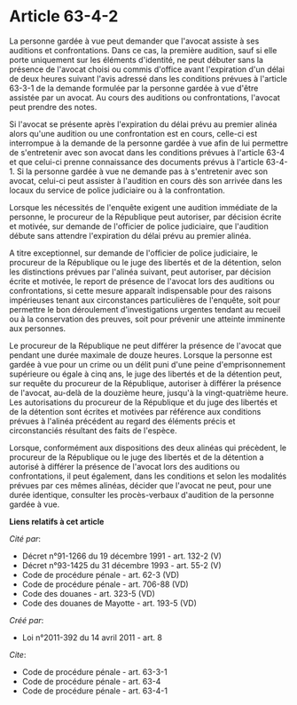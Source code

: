 # Article 63-4-2

La personne gardée à vue peut demander que l'avocat assiste à ses auditions et confrontations. Dans ce cas, la première
audition, sauf si elle porte uniquement sur les éléments d'identité, ne peut débuter sans la présence de l'avocat choisi ou
commis d'office avant l'expiration d'un délai de deux heures suivant l'avis adressé dans les conditions prévues à l'article
63-3-1 de la demande formulée par la personne gardée à vue d'être assistée par un avocat. Au cours des auditions ou
confrontations, l'avocat peut prendre des notes. 

Si l'avocat se présente après l'expiration du délai prévu au premier alinéa alors qu'une audition ou une confrontation est en
cours, celle-ci est interrompue à la demande de la personne gardée à vue afin de lui permettre de s'entretenir avec son
avocat dans les conditions prévues à l'article 63-4 et que celui-ci prenne connaissance des documents prévus à l'article
63-4-1. Si la personne gardée à vue ne demande pas à s'entretenir avec son avocat, celui-ci peut assister à l'audition en
cours dès son arrivée dans les locaux du service de police judiciaire ou à la confrontation. 

Lorsque les nécessités de l'enquête exigent une audition immédiate de la personne, le procureur de la République peut
autoriser, par décision écrite et motivée, sur demande de l'officier de police judiciaire, que l'audition débute sans
attendre l'expiration du délai prévu au premier alinéa. 

A titre exceptionnel, sur demande de l'officier de police judiciaire, le procureur de la République ou le juge des libertés
et de la détention, selon les distinctions prévues par l'alinéa suivant, peut autoriser, par décision écrite et motivée, le
report de présence de l'avocat lors des auditions ou confrontations, si cette mesure apparaît indispensable pour des raisons
impérieuses tenant aux circonstances particulières de l'enquête, soit pour permettre le bon déroulement d'investigations
urgentes tendant au recueil ou à la conservation des preuves, soit pour prévenir une atteinte imminente aux personnes. 

Le procureur de la République ne peut différer la présence de l'avocat que pendant une durée maximale de douze heures.
Lorsque la personne est gardée à vue pour un crime ou un délit puni d'une peine d'emprisonnement supérieure ou égale à cinq
ans, le juge des libertés et de la détention peut, sur requête du procureur de la République, autoriser à différer la
présence de l'avocat, au-delà de la douzième heure, jusqu'à la vingt-quatrième heure. Les autorisations du procureur de la
République et du juge des libertés et de la détention sont écrites et motivées par référence aux conditions prévues à
l'alinéa précédent au regard des éléments précis et circonstanciés résultant des faits de l'espèce. 

Lorsque, conformément aux dispositions des deux alinéas qui précèdent, le procureur de la République ou le juge des libertés
et de la détention a autorisé à différer la présence de l'avocat lors des auditions ou confrontations, il peut également,
dans les conditions et selon les modalités prévues par ces mêmes alinéas, décider que l'avocat ne peut, pour une durée
identique, consulter les procès-verbaux d'audition de la personne gardée à vue.

**Liens relatifs à cet article**

_Cité par_:

  - Décret n°91-1266 du 19 décembre 1991 - art. 132-2 (V)
  - Décret n°93-1425 du 31 décembre 1993 - art. 55-2 (V)
  - Code de procédure pénale - art. 62-3 (VD)
  - Code de procédure pénale - art. 706-88 (VD)
  - Code des douanes - art. 323-5 (VD)
  - Code des douanes de Mayotte - art. 193-5 (VD)

_Créé par_:

  - Loi n°2011-392 du 14 avril 2011 - art. 8

_Cite_:

  - Code de procédure pénale - art. 63-3-1
  - Code de procédure pénale - art. 63-4
  - Code de procédure pénale - art. 63-4-1
